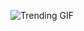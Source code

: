 
<!-- GIF_SECTION -->
![Trending GIF](https://media1.giphy.com/media/v1.Y2lkPThiYjIxNzcyZXI3NGFtZXpudWl4cnBnOXFpa2xnN2hsNGM0czVhazkxNnYxczR4aSZlcD12MV9naWZzX3NlYXJjaCZjdD1n/hXddB04gkpgBoxApfh/giphy.gif)
<!-- END_GIF_SECTION -->

